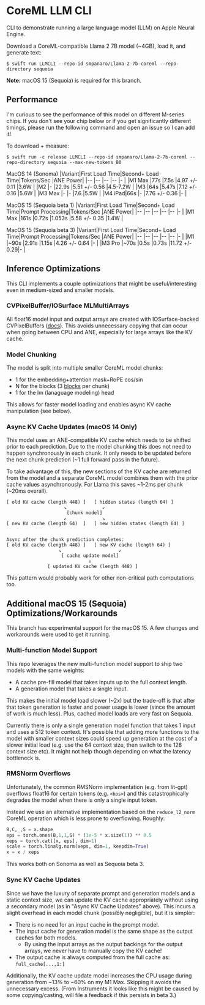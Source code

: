 # CoreML LLM CLI
CLI to demonstrate running a large language model (LLM) on Apple Neural Engine.

Download a CoreML-compatible Llama 2 7B model (~4GB), load it, and generate text:
```shell
$ swift run LLMCLI --repo-id smpanaro/Llama-2-7b-coreml --repo-directory sequoia
```

**Note:** macOS 15 (Sequoia) is required for this branch.

## Performance
I'm curious to see the performance of this model on different M-series chips. If you don't see your chip below or if you get significantly different timings, please run the following command and open an issue so I can add it!

To download + measure:
```shell
$ swift run -c release LLMCLI --repo-id smpanaro/Llama-2-7b-coreml --repo-directory sequoia --max-new-tokens 80
```

MacOS 14 (Sonoma)
|Variant|First Load Time|Second+ Load Time|Tokens/Sec    |ANE Power|
|--     |--             |--               |--            |-        |
|M1 Max |77s            |7.5s             |4.97 +/- 0.11 |3.6W     |
|M2     |-              |22.9s            |5.51 +/- 0.56 |4.5-7.2W |
|M3     |64s            |5.47s            |7.12 +/- 0.16 |5.6W     |
|M3 Max |-              |-                |7.6           |5.5W     |
|M4 iPad|66s            |-                |7.76 +/- 0.36 |-        |

MacOS 15 (Sequoia beta 1)
|Variant|First Load Time|Second+ Load Time|Prompt Processing|Tokens/Sec    |ANE Power|
|--     |--             |--               |--               |--            |-        |
|M1 Max |161s           |0.72s            |1.053s           |5.58 +/- 0.35 |1.4W     |

MacOS 15 (Sequoia beta 3)
|Variant|First Load Time|Second+ Load Time|Prompt Processing|Tokens/Sec    |ANE Power|
|--     |--             |--               |--               |--            |-        |
|M1     |~90s           |2.91s            |1.15s            |4.26 +/- 0.64 |-        |
|M3 Pro |~70s           |0.5s             |0.73s            |11.72 +/- 0.29|-        |

## Inference Optimizations
This CLI implements a couple optimizations that might be useful/interesting even in medium-sized and smaller models.

### CVPixelBuffer/IOSurface MLMultiArrays
All float16 model input and output arrays are created with IOSurface-backed CVPixelBuffers ([docs](https://developer.apple.com/documentation/coreml/mlmultiarray/3882834-init)). This avoids unnecessary copying that can occur when going between CPU and ANE, especially for large arrays like the KV cache.

### Model Chunking
The model is split into multiple smaller CoreML model chunks:
- 1 for the embedding+attention mask+RoPE cos/sin
- N for the blocks (3 [blocks](https://github.com/Lightning-AI/litgpt/blob/221b7ef54161272162aa9b036f1ef3674f3160a4/litgpt/model.py#L139) per chunk)
- 1 for the lm (lanaguage modeling) head

This allows for faster model loading and enables async KV cache manipulation (see below).

### Async KV Cache Updates (macOS 14 Only)
This model uses an ANE-compatible KV cache which needs to be shifted prior to each prediction. Due to the model chunking this does not need to happen synchronously in each chunk. It only needs to be updated before the next chunk prediction (~1 full forward pass in the future).

To take advantage of this, the new sections of the KV cache are returned from the model and a separate CoreML model combines them with the prior cache values asynchronously. For Llama this saves ~1-2ms per chunk (~20ms overall).

```
[ old KV cache (length 448) ]   [ hidden states (length 64) ]
                     ↘             ↙
                      [chunk model]
                     ↙             ↘
[ new KV cache (length 64)  ]   [ new hidden states (length 64) ]


Async after the chunk prediction completes:
[ old KV cache (length 448) ]   [ new KV cache (length 64) ]
                   ↘                     ↙
                    [ cache update model]
                              ↓
               [ updated KV cache (length 448) ]
```

This pattern would probably work for other non-critical path computations too.

## Additional macOS 15 (Sequoia) Optimizations/Workarounds
This branch has experimental support for the macOS 15. A few changes and workarounds were used to get it running.

### Multi-function Model Support
This repo leverages the new multi-function model support to ship two models with the same weights:
- A cache pre-fill model that takes inputs up to the full context length.
- A generation model that takes a single input.

This makes the initial model load slower (~2x) but the trade-off is that after that token generation is faster and power usage is lower (since the amount of work is much less). Plus, cached model loads are very fast on Sequoia.

Currently there is only a single generation model function that takes 1 input and uses a 512 token context. It's possible that adding more functions to the model with smaller context sizes could speed up generation at the cost of a slower initial load (e.g. use the 64 context size, then switch to the 128 context size etc). It might not help though depending on what the latency bottleneck is.

### RMSNorm Overflows
Unfortunately, the common RMSNorm implementation (e.g. from lit-gpt) overflows float16 for certain tokens (e.g. `<bos>`) and this catastrophically degrades the model when there is only a single input token.

Instead we use an alternative implementation based on the `reduce_l2_norm` CoreML operation which is less prone to overflowing. Roughly:

```python
B,C,_,S = x.shape
eps = torch.ones(B,1,1,S) * (1e-5 * x.size(1)) ** 0.5
xeps = torch.cat([x, eps], dim=1)
scale = torch.linalg.norm(xeps, dim=1, keepdim=True)
x = x / xeps
```

This works both on Sonoma as well as Sequoia beta 3.

### Sync KV Cache Updates
Since we have the luxury of separate prompt and generation models and a static context size, we can update the KV cache appropriately without using a secondary model (as in "Async KV Cache Updates" above). This incurs a slight overhead in each model chunk (possibly negligible), but it is simpler:

- There is no need for an input cache in the prompt model.
- The input cache for generation model is the same shape as the output caches for both models.
    - By using the input arrays as the output backings for the output arrays, we never have to manually copy the KV cache!
- The output cache is always computed from the full cache as: `full_cache[...,1:]`

Additionally, the KV cache update model increases the CPU usage during generation from ~13% to ~60% on my M1 Max. Skipping it avoids the unnecessary excess. (From Instruments it looks like this might be caused by some copying/casting, will file a feedback if this persists in beta 3.)
